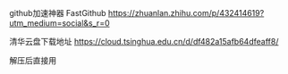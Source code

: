 github加速神器 FastGithub
https://zhuanlan.zhihu.com/p/432414619?utm_medium=social&s_r=0

清华云盘下载地址
https://cloud.tsinghua.edu.cn/d/df482a15afb64dfeaff8/

解压后直接用
